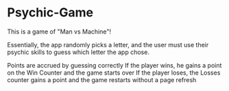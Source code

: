 # Psychic-Game
This is a game of "Man vs Machine"!

Essentially, the app randomly picks a letter, and the user must use their psychic skills to guess which letter the app chose. 

Points are accrued by guessing correctly
If the player wins, he gains a point on the Win Counter and the game starts over
If the player loses, the Losses counter gains a point and the game restarts without a page refresh 
